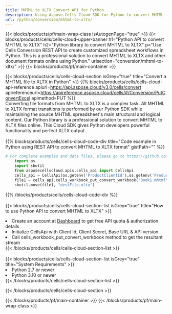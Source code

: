 ```yaml
---
title: MHTML to XLTX Convert API for Python 
description: Using Aspose.Cells Cloud SDK for Python to convert MHTML format file to XLTX format file. 
url: /python/conversion/mhtml-to-xltx/
---
```



{{< blocks/products/pf/main-wrap-class isAutogenPage="true" >}}
{{< blocks/products/cells/cells-cloud-upper-banner h1="Python API to convert MHTML to XLTX" h2="Python library to convert MHTML to XLTX" p="Use Cells Conversion REST API to create customized spreadsheet workflows in Python. This is a professional solution to convert MHTML to XLTX and other document formats online using Python." urlsection="conversion/mhtml-to-xltx/" >}}
{{< blocks/products/pf/main-container >}}

{{< blocks/products/cells/cells-cloud-section isGrey="true"  title="Convert a MHTML file to XLTX in Python" >}}
{{% blocks/products/cells/cells-cloud-api-reference  apiurl=https://api.aspose.cloud/v3.0/cells/convert  apireferenceurl=https://apireference.aspose.cloud/cells/#/Conversion/PutConvertExcel  apimethod=PUT %}}
<br/>
Converting file formats from MHTML to XLTX is a complex task. All MHTML to XLTX format transitions is performed by our Python SDK while maintaining the source MHTML spreadsheet's main structural and logical content. Our Python library is a professional solution to convert MHTML to XLTX files online. This Cloud SDK gives Python developers powerful functionality and perfect XLTX output.
<br/>
<br/>
{{% blocks/products/cells/cells-cloud-code-div title="Code example in Python using REST API to convert MHTML to XLTX format" gistPath="" %}}
 
```python
# For complete examples and data files, please go to https://github.com/aspose-cells-cloud/aspose-cells-cloud-python/
    import os
    import shutil
    from asposecellscloud.apis.cells_api import CellsApi
    cells_api = CellsApi(os.getenv('ProductClientId'),os.getenv('ProductClientSecret'))
    file1 = cells_api.cells_workbook_put_convert_workbook("Book1.mhtml",format="xltx")
    shutil.move(file1, "destFile.xltx")     
```
 
{{% /blocks/products/cells/cells-cloud-code-div  %}}
<br/>
<br/>
{{< blocks/products/cells/cells-cloud-section-list isGrey="true"  title="How to use Python API to convert  MHTML to XLTX" >}}
<li>Create an account at <a href="https://dashboard.aspose.cloud/">Dashboard</a> to get free API quota & authorization details</li>
<li>Initialize CellsApi with Client Id, Client Secret, Base URL & API version</li>
<li>Call cells_workbook_put_convert_workbook method to get the resultant stream</li>
{{< /blocks/products/cells/cells-cloud-section-list >}}
<br/>
<br/>
{{< blocks/products/cells/cells-cloud-section-list isGrey="true"  title="System Requirements" >}}
<li>Python 2.7 or newer</li>
<li>Python 3.10 or newer</li>
{{< /blocks/products/cells/cells-cloud-section-list >}}

{{< /blocks/products/cells/cells-cloud-section >}}

{{< /blocks/products/pf/main-container >}}
{{< /blocks/products/pf/main-wrap-class >}}
